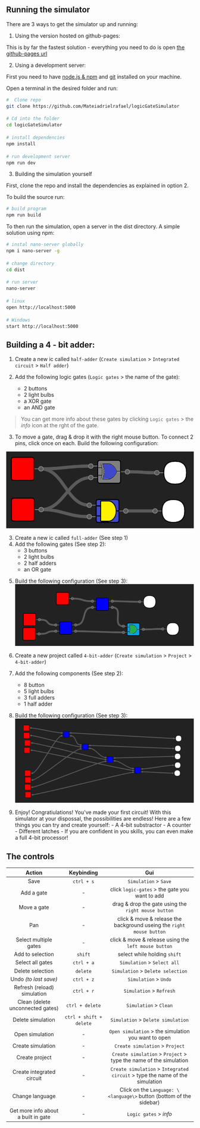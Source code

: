 <link rel="stylesheet" href="https://fonts.googleapis.com/icon?family=Material+Icons">

## Running the simulator

There are 3 ways to get the simulator up and running:

1. Using the version hosted on github-pages:

This is by far the fastest solution - everything you need to do is open
[the github-pages url](https://mateiadrielrafael.github.io/logicGateSimulator/)

2. Using a development server:

First you need to have [node.js & npm](https://nodejs.org/en/download/) and [git](https://git-scm.com/book/en/v2/Getting-Started-Installing-Git) installed on your machine.

Open a terminal in the desired folder and run:

```sh
#  Clone repo
git clone https://github.com/Mateiadrielrafael/logicGateSimulator

# Cd into the folder
cd logicGateSimulator

# install dependencies
npm install

# run development server
npm run dev
```

3. Building the simulation yourself

First, clone the repo and install the dependencies as explained in option 2.

To build the source run:

```sh
# build program
npm run build
```

To then run the simulation, open a server in the dist directory. A simple solution using npm:

```sh
# instal nano-server globally
npm i nano-server -g

# change directory
cd dist

# run server
nano-server

# linux
open http://localhost:5000

# Windows
start http://localhost:5000
```

## Building a 4 - bit adder:

1. Create a new ic called `half-adder` (`Create simulation` > `Integrated circuit` > `Half adder`)

2. Add the following logic gates (`Logic gates` > the name of the gate):
    - 2 buttons
    - 2 light bulbs
    - a XOR gate
    - an AND gate

> You can get more info about these gates by clicking `Logic gates` > the <i class='material-icons'>info</i> icon at the rght of the gate.

3. To move a gate, drag & drop it with the right mouse button. To connect 2 pins, click once on each. Build the following configuration:

![Half adder](./assets/half-adder.png)

3. Create a new ic called `full-adder` (See step 1)
4. Add the following gates (See step 2):
    - 3 buttons
    - 2 light bulbs
    - 2 half adders
    - an OR gate

5) Build the following configuration (See step 3):
   ![Full adder](./assets/full-adder.png)

6) Create a new project called `4-bit-adder` (`Create simulation` > `Project` > `4-bit-adder`)

7) Add the following components (See step 2):

    - 8 button
    - 5 light bulbs
    - 3 full adders
    - 1 half adder

8) Build the following configuration (See step 3):
   ![4-bit-adder](./assets/4-bit-adder.png)

9) Enjoy!
   Congratiulations! You've made your first circuit! With this simulator at your dispossal, the possibilities are endless! Here are a few things you can try and create yourself: - A 4-bit substractor - A counter - Different latches - If you are confident in you skills, you can even make a full 4-bit processor!

## The controls

|               Action                |       Keybinding        |                                     Gui                                      |
| :---------------------------------: | :---------------------: | :--------------------------------------------------------------------------: |
|                Save                 |       `ctrl + s`        |                            `Simulation` > `Save`                             |
|             Add a gate              |            -            |                click `logic-gates` > the gate you want to add                |
|             Move a gate             |            -            |             drag & drop the gate using the `right mouse button`              |
|                 Pan                 |            -            |    click & move & release the background useing the `right mouse button`     |
|        Select multiple gates        |            -            |             click & move & release using the `left mouse button`             |
|          Add to selection           |         `shift`         |                         select while holding `shift`                         |
|          Select all gates           |       `ctrl + a`        |                         `Simulation` > `Select all`                          |
|          Delete selection           |        `delete`         |                      `Simulation` > `Delete selection`                       |
|        Undo _(to last save)_        |       `ctrl + z`        |                            `Simulation` > `Undo`                             |
|     Refresh (reload) simulation     |       `ctrl + r`        |                           `Simulation` > `Refresh`                           |
|  Clean (delete unconnected gates)   |     `ctrl + delete`     |                            `Simulation` > `Clean`                            |
|          Delete simulation          | `ctrl + shift + delete` |                      `Simulation` > `Delete simulation`                      |
|           Open simulation           |            -            |             `Open simulation` > the simulation you want to open              |
|          Create simulation          |            -            |                       `Create simulation` > `Project`                        | `Integrated circuit` > type the name of the simulation |
|           Create project            |            -            |      `Create simulation` > `Project` > type the name of the simulation       |
|      Create integrated circuit      |            -            | `Create simulation` > `Integrated circuit` > type the name of the simulation |
|           Change language           |            -            |     Click on the `Language: \<language\>` button (bottom of the sidebar)     |
| Get more info about a built in gate |            -            |              `Logic gates` > <i class="material-icons">info</i>              |
